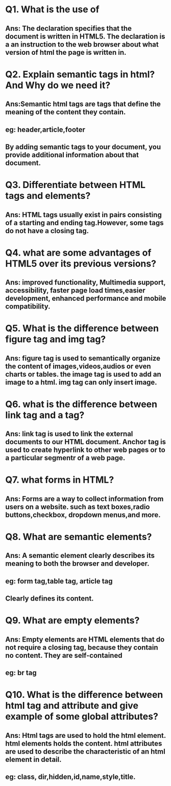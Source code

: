 # Q1. What is the use of <!DOCTYPE html>

## Ans: The <!DOCTYPE html> declaration specifies that the document is written in HTML5. The declaration is a an instruction to the web browser about what version of html the page is written in.

# Q2. Explain semantic tags in html? And Why do we need it?

## Ans:Semantic html tags are tags that define the meaning of the content they contain.
## eg: header,article,footer
## By adding semantic tags to your document, you provide additional information about that document.

# Q3. Differentiate between HTML tags and elements?

## Ans: HTML tags usually exist in pairs consisting of a starting and ending tag.However, some tags do not have a closing tag.

# Q4. what are some advantages of HTML5 over its previous versions?

## Ans: improved functionality, Multimedia support, accessibility, faster page load times,easier development, enhanced performance and mobile compatibility.

# Q5. What is the difference between figure tag and img tag?

## Ans: figure tag is used to semantically organize the content of images,videos,audios or even charts or tables. the image tag is used to add an image to a html. img tag can only insert image.

# Q6. what is the difference between link tag and a tag?

## Ans: link tag is used to link the external documents to our HTML document. Anchor tag is used to create hyperlink to other web pages or to a particular segmentr of a web page.

# Q7. what forms in HTML?

## Ans: Forms are a way to collect information from users on a website. such as text boxes,radio buttons,checkbox, dropdown menus,and more.

# Q8. What are semantic elements?

## Ans: A semantic element clearly describes its meaning to both the browser and developer. 
## eg: form tag,table tag, article tag
## Clearly defines its content.

# Q9. What are empty elements?

## Ans: Empty elements are HTML elements that do not require a closing tag, because they contain no content. They are self-contained 
## eg: br tag 

# Q10. What is the difference between html tag and attribute and give example of some global attributes?

## Ans: Html tags are used to hold the html element. html elements holds the content. html attributes are used to describe the characteristic of an html element in detail.
## eg: class, dir,hidden,id,name,style,title.


